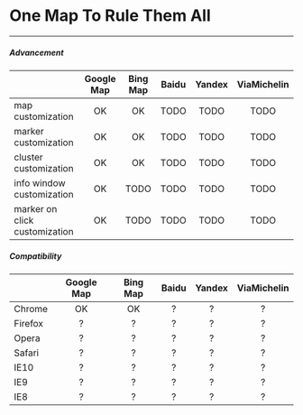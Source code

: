 # One Map To Rule Them All
---

##### Advancement
|  | Google Map | Bing Map | Baidu | Yandex | ViaMichelin |
|-----|:----------:|:--------:|:-----:|:------:|:-----------:|
| map customization | OK | OK | TODO | TODO | TODO |
| marker customization | OK | OK | TODO | TODO | TODO |
| cluster customization | OK | OK | TODO | TODO | TODO |
| info window customization | OK | TODO | TODO | TODO | TODO |
| marker on click customization | OK | TODO | TODO | TODO | TODO |

##### Compatibility
| | Google Map | Bing Map | Baidu | Yandex | ViaMichelin |
|-----|:----------:|:--------:|:-----:|:------:|:-----------:|
| Chrome | OK | OK | ? | ? | ? |
| Firefox | ? | ? | ? | ? | ? |
| Opera | ? | ? | ? | ? | ? |
| Safari | ? | ? | ? | ? | ? |
| IE10 | ? | ? | ? | ? | ? |
| IE9 | ? | ? | ? | ? | ? |
| IE8 | ? | ? | ? | ? | ? |


